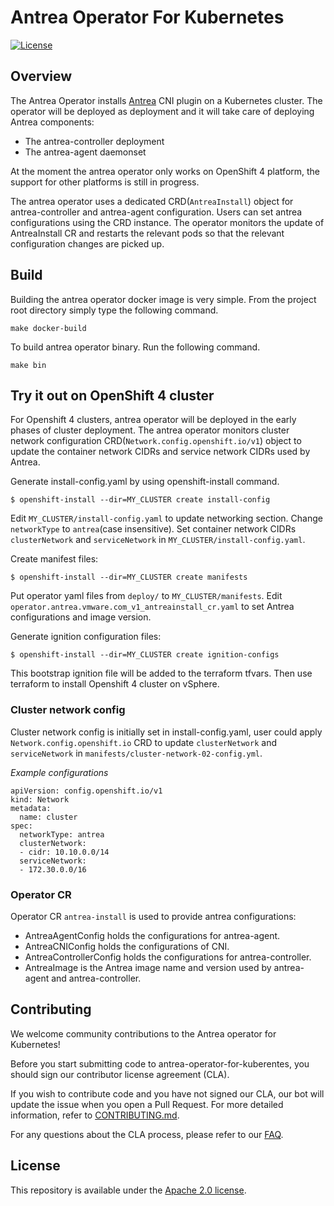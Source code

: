 # Antrea Operator For Kubernetes

[![License](https://img.shields.io/badge/License-Apache%202.0-blue.svg)](https://opensource.org/licenses/Apache-2.0)

## Overview

The Antrea Operator installs [Antrea](https://github.com/vmware-tanzu/antrea/)
CNI plugin on a Kubernetes cluster.
The operator will be deployed as deployment and it will take care of deploying
Antrea components:

* The antrea-controller deployment
* The antrea-agent daemonset

At the moment the antrea operator only works on OpenShift 4 platform, the
support for other platforms is still in progress.

The antrea operator uses a dedicated CRD(`AntreaInstall`) object for
antrea-controller and antrea-agent configuration. Users can set antrea
configurations using the CRD instance. The operator monitors the update of
AntreaInstall CR and restarts the relevant pods so that the relevant
configuration changes are picked up.

## Build

Building the antrea operator docker image is very simple. From the project root
directory simply type the following command.

```
make docker-build
```

To build antrea operator binary. Run the following command.

```
make bin
```

## Try it out on OpenShift 4 cluster

For Openshift 4 clusters, antrea operator will be deployed in the early phases
of cluster deployment. The antrea operator monitors cluster network
configuration CRD(`Network.config.openshift.io/v1`) object to update the
container network CIDRs and service network CIDRs used by Antrea.

Generate install-config.yaml by using openshift-install command.
```
$ openshift-install --dir=MY_CLUSTER create install-config
```

Edit `MY_CLUSTER/install-config.yaml` to update networking section.
Change `networkType` to `antrea`(case insensitive).
Set container network CIDRs `clusterNetwork` and `serviceNetwork` in
`MY_CLUSTER/install-config.yaml`.

Create manifest files:
```
$ openshift-install --dir=MY_CLUSTER create manifests
```
Put operator yaml files from `deploy/` to
`MY_CLUSTER/manifests`. Edit `operator.antrea.vmware.com_v1_antreainstall_cr.yaml`
to set Antrea configurations and image version.

Generate ignition configuration files:
```
$ openshift-install --dir=MY_CLUSTER create ignition-configs
```
This bootstrap ignition file will be added to the terraform tfvars.
Then use terraform to install Openshift 4 cluster on vSphere.

### Cluster network config
Cluster network config is initially set in install-config.yaml, user could apply
`Network.config.openshift.io` CRD to update `clusterNetwork` and
`serviceNetwork` in `manifests/cluster-network-02-config.yml`.

*Example configurations*
```
apiVersion: config.openshift.io/v1
kind: Network
metadata:
  name: cluster
spec:
  networkType: antrea
  clusterNetwork:
  - cidr: 10.10.0.0/14
  serviceNetwork:
  - 172.30.0.0/16
```

### Operator CR
Operator CR `antrea-install` is used to provide antrea configurations:
- AntreaAgentConfig holds the configurations for antrea-agent.
- AntreaCNIConfig holds the configurations of CNI.
- AntreaControllerConfig holds the configurations for antrea-controller.
- AntreaImage is the Antrea image name and version used by antrea-agent and antrea-controller.

## Contributing

We welcome community contributions to the Antrea operator for Kubernetes!

Before you start submitting code to antrea-operator-for-kuberentes, you should sign
our contributor license agreement (CLA).

If you wish to contribute code and you have not signed our CLA, our bot will update
the issue when you open a Pull Request.
For more detailed information, refer to [CONTRIBUTING.md](CONTRIBUTING.md).

For any questions about the CLA process, please refer to our [FAQ](https://cla.vmware.com/faq).

## License

This repository is available under the [Apache 2.0 license](LICENSE).
